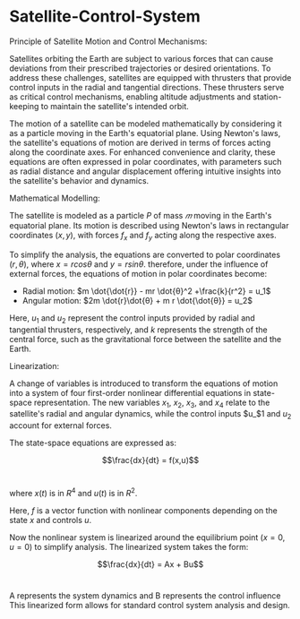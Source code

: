 # Satellite-Control-System
Principle of Satellite Motion and Control Mechanisms:<br>

Satellites orbiting the Earth are subject to various forces that can cause deviations from their prescribed trajectories or desired orientations. To address these challenges, satellites are equipped with thrusters that provide control inputs in the radial and tangential directions. These thrusters serve as critical control mechanisms, enabling altitude adjustments and station-keeping to maintain the satellite's intended orbit.<br/>

The motion of a satellite can be modeled mathematically by considering it as a particle moving in the Earth's equatorial plane. Using Newton's laws, the satellite's equations of motion are derived in terms of forces acting along the coordinate axes. For enhanced convenience and clarity, these equations are often expressed in polar coordinates, with parameters such as radial distance and angular displacement offering intuitive insights into the satellite's behavior and dynamics.<br>

Mathematical Modelling:<br>

The satellite is modeled as a particle $P$ of mass $𝑚$ moving in the Earth's equatorial plane. Its motion is described using Newton's laws in rectangular coordinates $(x,y)$, with forces $f_x$ and $f_y$ acting along the respective axes.<br>

To simplify the analysis, the equations are converted to polar coordinates $(r,θ)$, where $x = r cosθ$ and $y=r sinθ$. therefore, under the influence of external forces, the equations of motion in polar coordinates become:<br>

* Radial motion: $m \dot{\dot{r}} - mr \dot{θ}^2 +\frac{k}{r^2} = u_1$
* Angular motion: $2m \dot{r}\dot{θ} + m r \dot{\dot{θ}} = u_2$

Here, $u_1$ and $u_2$ represent the control inputs provided by radial and tangential thrusters, respectively, and $k$ represents the strength of the central force, such as the gravitational force between the satellite and the Earth.<br>

Linearization:<br>

A change of variables is introduced to transform the equations of motion into a system of four first-order nonlinear differential equations in state-space representation. The new variables $x_1$, $x_2$, $x_3$, and $x_4$ relate to the satellite's radial and angular dynamics, while the control inputs $u_$1 and $u_2$ account for external forces.

The state-space equations are expressed as:<br>

$$\frac{dx}{dt} = f(x,u)$$<br>

where $x(t)$ is in $R^4$ and $u(t)$ is in $R^2$.<br>

Here, $f$ is a vector function with nonlinear components depending on the state $x$ and controls $u$.<br>

Now the nonlinear system is linearized around the equilibrium point $(x = 0, u = 0)$ to simplify analysis. The linearized system takes the form:<br>

$$\frac{dx}{dt} = Ax + Bu$$<br>

A represents the system dynamics and B represents the control influence<br>
This linearized form allows for standard control system analysis and design.


